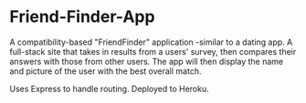 # Friend-Finder-App
A compatibility-based "FriendFinder" application -similar to a dating app. A full-stack site that takes in results from a users' survey, then compares their answers with those from other users. The app will then display the name and picture of the user with the best overall match. 

Uses Express to handle routing. Deployed to Heroku.
